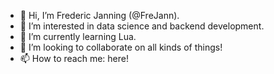 - 👋 Hi, I’m Frederic Janning (@FreJann).
- 👀 I’m interested in data science and backend development.
- 🌱 I’m currently learning Lua.
- 💞️ I’m looking to collaborate on all kinds of things!
- 📫 How to reach me: here!

<!---
FreJann/FreJann is a ✨ special ✨ repository because its `README.md` (this file) appears on your GitHub profile.
You can click the Preview link to take a look at your changes.
--->
